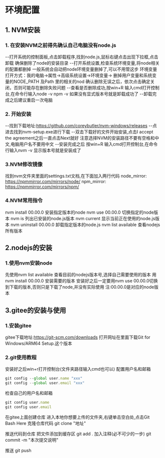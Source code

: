 # 环境配置

## 1. NVM安装
### 1. 在安装NVM之前得先确认自己电脑没有node.js
--打开系统的控制面板,点击卸载程序,找到node.js,鼠标右键点击出现下拉框,点击卸载
确保删除了node的安装目录
--打开系统设置,检查系统环境变量,将node相关的配置都删掉
一般系统会自动把node环境变量删掉了,可以不用管这步
环境变量打开方式：我的电脑->属性->高级系统设置->环境变量->
删掉用户变量和系统变量的NODE_PATH 及Path 里的相关的nod
确认删除无误之后，依次点击确定关闭，否则可能存在删除失败问题
--查看是否删除成功,按win+R 输入cmd打开控制台,在命令行输入node -v npm -v 
如果没有显式版本号就是卸载成功了
--卸载完成之后建议重启一次电脑

### 2. 开始安装
--找到下载地址:https://github.com/coreybutler/nvm-windows/releases
--点进去找到nvm-setup.exe进行下载
--双击下载好的文件开始安装,点击I accept the agreement之后一直点击Next就好
注意选择NVM的安装路径不要有空格和中文,电脑用户名不要用中文
--安装完成之后 按win+R 输入cmd打开控制台,在命令行输入nvm -v 
显示版本号就是安装成了

### 3.NVM修改镜像
找到nvm文件夹里面的settings.txt文档,在下面加入两行代码
node_mirror: https://npmmirror.com/mirrors/node/
npm_mirror:  https://npmmirror.com/mirrors/npm/

###  4.NVM常用指令
nvm install 00.00.0    安装指定版本的node
nvm use 00.00.0        切换指定的node版本
nvm is                 列出已安装的node.js版本
nvm current            显示当前正在使用的node.js版本
nvm uninstall 00.00.0  卸载指定版本的node.js
nvm list available     查看nodejs所有版本

## 2.nodejs的安装
### 1.使用nvm安装node
先使用nvm list available 查看目前的nodejs版本号,选择自己需要使用的版本
用nvm install 00.00.0 安装需要的版本
安装好之后一定要用nvm use 00.00.0切换到下载的版本,否则只是下载了node,并没有实际使用
注:00.00.0是对应的node版本



## 3.gitee的安装与使用
### 1.安装gitee
gitee下载地址:https://git-scm.com/downloads
打开网址在里面下载Git for Windows/ARM64 Setup.这个版本

### 2.git使用教程
安装好之后win+r打开控制台(文件夹路径输入cmd也可以)
配置用户名和邮箱
```js
git config --global user.name "xxx"
git config --global user.email "xxx"
```
检查自己的用户名和邮箱
```js
git config user.name
git config user.email
```
在gitee上面创建仓库
进入本地你想要上传的文件夹,右键单击空白处,点击Git Bash Here
克隆仓库代码
git clone "地址"

推送代码到仓库
把文件添加到缓存区
git add . 
加入注释(必不可少的一步)
git commit -m "本次提交说明"

推送
git push

